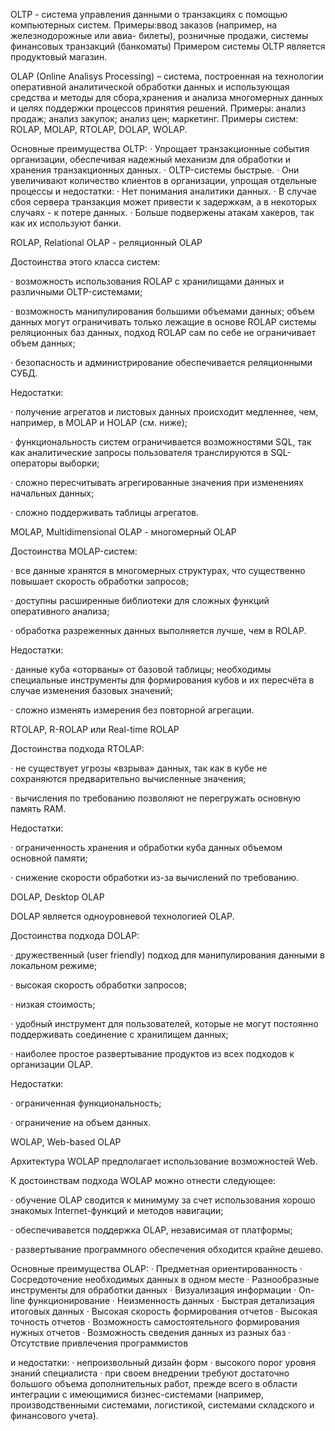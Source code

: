 OLTP - система управления данными о транзакциях с помощью компьютерных систем. 
Примеры:ввод заказов (например, на железнодорожные или авиа- билеты), розничные продажи, системы 
финансовых транзакций (банкоматы)
Примером системы OLTP является продуктовый магазин.

OLАP (Online Analisys Processing) – система, построенная на технологии оперативной аналитической обработки данных и использующая 
средства и методы для сбора,хранения и анализа многомерных данных и целях поддержки процессов принятия решений.
Примеры: анализ продаж; анализ закупок; анализ цен; маркетинг.
Примеры систем: ROLAP, MOLAP, RTOLAP, DOLAP, WOLAP.

Основные преимущества OLTP: 
· Упрощает транзакционные события организации, обеспечивая надежный механизм для обработки и хранения транзакционных данных.
· OLTP-системы быстрые.
· Они увеличивают количество клиентов в организации, упрощая отдельные процессы
и недостатки:
· Нет понимания аналитики данных.
· В случае сбоя сервера транзакция может привести к задержкам, а в некоторых случаях - к потере данных.
· Больше подвержены атакам хакеров, так как их используют банки.


ROLAP, Relational OLAP - реляционный OLAP

Достоинства этого класса систем:

· возможность использования ROLAP с хранилищами данных и различными OLTP-системами;

· возможность манипулирования большими объемами данных; объем данных могут ограничивать только лежащие в основе ROLAP системы реляционных баз данных, подход ROLAP сам по себе не ограничивает объем данных;

· безопасность и администрирование обеспечивается реляционными СУБД.

Недостатки:

· получение агрегатов и листовых данных происходит медленнее, чем, например, в MOLAP и HOLAP (см. ниже);

· функциональность систем ограничивается возможностями SQL, так как аналитические запросы пользователя транслируются в SQL-операторы выборки;

· сложно пересчитывать агрегированные значения при изменениях начальных данных;

· сложно поддерживать таблицы агрегатов.

MOLAP, Multidimensional OLAP - многомерный OLAP

Достоинства MOLAP-систем:

· все данные хранятся в многомерных структурах, что существенно повышает скорость обработки запросов;

· доступны расширенные библиотеки для сложных функций оперативного анализа;

· обработка разреженных данных выполняется лучше, чем в ROLAP.

Недостатки:

· данные куба «оторваны» от базовой таблицы; необходимы специальные инструменты для формирования кубов и их пересчёта в случае изменения базовых значений;

· сложно изменять измерения без повторной агрегации.

RTOLAP, R-ROLAP или Real-time ROLAP

Достоинства подхода RTOLAP:

· не существует угрозы «взрыва» данных, так как в кубе не сохраняются предварительно вычисленные значения;

· вычисления по требованию позволяют не перегружать основную память RAM.

Недостатки:

· ограниченность хранения и обработки куба данных объемом основной памяти;

· снижение скорости обработки из-за вычислений по требованию.

DOLAP, Desktop OLAP

DOLAP является одноуровневой технологией OLAP.

Достоинства подхода DOLAP:

· дружественный (user friendly) подход для манипулирования данными в локальном режиме;

· высокая скорость обработки запросов;

· низкая стоимость;

· удобный инструмент для пользователей, которые не могут постоянно поддерживать соединение с хранилищем данных;

· наиболее простое развертывание продуктов из всех подходов к организации OLAP.

Недостатки:

· ограниченная функциональность;

· ограничение на объем данных.

WOLAP, Web-based OLAP

Архитектура WOLAP предполагает использование возможностей Web.

К достоинствам подхода WOLAP можно отнести следующее:

· обучение OLAP сводится к минимуму за счет использования хорошо знакомых Internet-функций и методов навигации;

· обеспечивавется поддержка OLAP, независимая от платформы;

· развертывание программного обеспечения обходится крайне дешево.

Основные преимущества OLAP:
· Предметная ориентированность
· Сосредоточение необходимых данных в одном месте
· Разнообразные инструменты для обработки данных
· Визуализация информации
· On-line функционирование
· Неизменность данных
· Быстрая детализация итоговых данных
· Высокая скорость формирования отчетов
· Высокая точность отчетов
· Возможность самостоятельного формирования нужных отчетов
· Возможность сведения данных из разных баз
· Отсутствие привлечения программистов

и недостатки:
· непроизвольный дизайн форм
· высокого порог уровня знаний специалиста
· при своем внедрении требуют достаточно большого объема дополнительных работ, прежде всего в области интеграции с имеющимися бизнес-системами (например, производственными системами, логистикой, системами складского и финансового учета). 